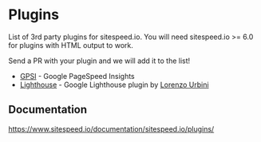 # Plugins
List of 3rd party plugins for sitespeed.io. You will need sitespeed.io >= 6.0 for plugins with HTML output to work.

Send a PR with your plugin and we will add it to the list!

* [GPSI](https://github.com/sitespeedio/plugin-gpsi) - Google PageSpeed Insights
* [Lighthouse](https://github.com/siteriaitaliana/plugin-lighthouse) - Google Lighthouse plugin by [Lorenzo Urbini](https://github.com/siteriaitaliana)

## Documentation
https://www.sitespeed.io/documentation/sitespeed.io/plugins/
